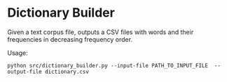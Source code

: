 # Dictionary Builder
Given a text corpus file, outputs a CSV files with words and their frequencies in decreasing frequency order.

Usage:
```
python src/dictionary_builder.py --input-file PATH_TO_INPUT_FILE  --output-file dictionary.csv
```